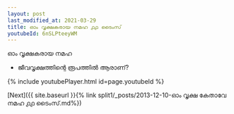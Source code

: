 ```yaml
---
layout: post
last_modified_at: 2021-03-29
title: ഓം വൃക്ഷകരായ നമഹ ൧൧ ടൈംസ്
youtubeId: 6nSLPteeyWM
---
```

 
 
 ഓം വൃക്ഷകരായ നമഹ 
 
 -  ജീവവൃക്ഷത്തിന്റെ രൂപത്തിൽ ആരാണ്? 
 
  
 
  
 
 
 
 
 
 


{% include youtubePlayer.html id=page.youtubeId %}
 
[Next]({{ site.baseurl }}{% link  split1/_posts/2013-12-10-ഓം വൃക്ഷ കേതാവേ നമഹ ൧൧ ടൈംസ്.md%})
 
